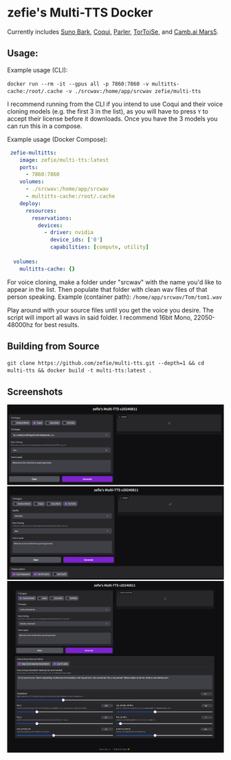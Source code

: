 # zefie's Multi-TTS Docker

Currently includes [Suno Bark](https://github.com/suno-ai/bark), [Coqui](https://github.com/coqui-ai/TTS), [Parler](https://github.com/huggingface/parler-tts), [TorToiSe](https://github.com/neonbjb/tortoise-tts), and [Camb.ai Mars5](https://github.com/Camb-ai/MARS5-TTS/).

## Usage:

Example usage (CLI):

`docker run --rm -it --gpus all -p 7860:7860 -v multitts-cache:/root/.cache -v ./srcwav:/home/app/srcwav zefie/multi-tts`
 
I recommend running from the CLI if you intend to use Coqui and their voice cloning models (e.g. the first 3 in the list), as you will have to press `Y` to accept their license before it downloads. Once you have the 3 models you can run this in a compose.

Example usage (Docker Compose):
```yaml
 zefie-multitts:
    image: zefie/multi-tts:latest
    ports:
      - 7860:7860
    volumes:
      - ./srcwav:/home/app/srcwav
      - multitts-cache:/root/.cache
    deploy:
      resources:
        reservations:
          devices:
            - driver: nvidia
              device_ids: ['0']
              capabilities: [compute, utility]

  volumes:
    multitts-cache: {} 
```

For voice cloning, make a folder under "srcwav" with the name you'd like to appear in the list. Then populate that folder with clean wav files of that person speaking. Example (container path): `/home/app/srcwav/Tom/tom1.wav`

Play around with your source files until you get the voice you desire. The script will import all wavs in said folder. I recommend 16bit Mono, 22050-48000hz for best results.

## Building from Source
`git clone https://github.com/zefie/multi-tts.git --depth=1 && cd multi-tts && docker build -t multi-tts:latest .`

## Screenshots
![Coqui](https://github.com/zefie/multi-tts/blob/main/screenshots/20240811_coqui.png?raw=true)
![TorToiSe](https://github.com/zefie/multi-tts/blob/main/screenshots/20240811_tortoise.png?raw=true)
![Camb.ai Mars5](https://github.com/zefie/multi-tts/blob/main/screenshots/20240811_mars5.png?raw=true)
